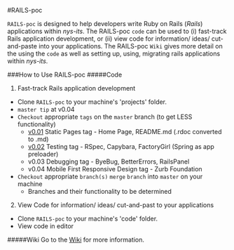 #RAILS-poc

`RAILS-poc` is designed to help developers write Ruby on Rails (_Rails_) applications within _nys-its_. The RAILS-poc `code` can be used to (i) fast-track Rails application development, or (ii) view code for information/ ideas/ cut-and-paste into your applications. The RAILS-poc `Wiki` gives more detail on the using the `code` as well as setting up, using, migrating rails applications within _nys-its_.

###How to Use RAILS-poc
#####Code
1. Fast-track Rails application development
  * Clone `RAILS-poc` to your machine's 'projects' folder. 
  * `master tip` at v0.04
  * `Checkout` appropriate `tags` on the `master` branch (to get LESS functionality)
    * [v0.01](https://github.com/nys-its/rails-poc/wiki/v0.01-StaticPages-Home-Page) Static Pages tag - Home Page, README.md (.rdoc converted to .md)
    * [v0.02](https://github.com/nys-its/rails-poc/wiki/v0.02-Testing) Testing tag - RSpec, Capybara, FactoryGirl (Spring as app preloader)
    * v0.03 Debugging tag - ByeBug, BetterErrors, RailsPanel
    * v0.04 Mobile First Responsive Design tag - Zurb Foundation
  * `Checkout` appropriate `branch(s)`  `merge` `branch` into `master` on your machine
    * Branches and their functionality to be determined
2. View Code for information/ ideas/ cut-and-past to your applications
  * Clone `RAILS-poc` to your machine's 'code' folder.
  * View code in editor

#####Wiki
Go to the [Wiki](https://github.com/nys-its/rails-poc/wiki) for more information.